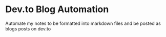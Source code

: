 # Dev.to Blog Automation

Automate my notes to be formatted into markdown files and be posted as blogs posts on dev.to

